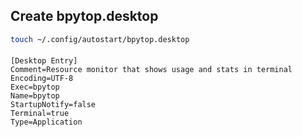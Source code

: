 ## Create bpytop.desktop

```sh
touch ~/.config/autostart/bpytop.desktop
```

####

```desktop
[Desktop Entry]
Comment=Resource monitor that shows usage and stats in terminal
Encoding=UTF-8
Exec=bpytop
Name=bpytop
StartupNotify=false
Terminal=true
Type=Application
```
